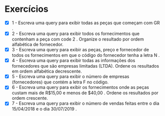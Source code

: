 <h1>Exercícios</h1>

- [x] 1 - Escreva uma query para exibir todas as peças que começam com GR .
- [x] 2 - Escreva uma query para exibir todos os fornecimentos que contenham a peça com code 2 . Organize o resultado por ordem alfabética de fornecedor.
- [x] 3 - Escreva uma query para exibir as peças, preço e fornecedor de todos os fornecimentos em que o código do fornecedor tenha a letra N .
- [x] 4 - Escreva uma query para exibir todas as informações dos fornecedores que são empresas limitadas (LTDA). Ordene os resultados em ordem alfabética decrescente.
- [x] 5 - Escreva uma query para exibir o número de empresas (fornecedores) que contém a letra F no código.
- [x] 6 - Escreva uma query para exibir os fornecimentos onde as peças custam mais de R$15,00 e menos de $40,00 . Ordene os resultados por ordem crescente.
- [x] 7 - Escreva uma query para exibir o número de vendas feitas entre o dia 15/04/2018 e o dia 30/07/2019 .
